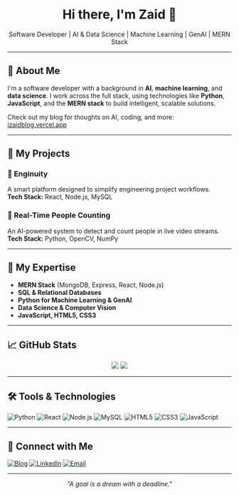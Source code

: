 <h1 align="center">Hi there, I'm Zaid 👋</h1>

<p align="center">
  Software Developer | AI & Data Science | Machine Learning | GenAI | MERN Stack
</p>

---

## 🧠 About Me

I'm a software developer with a background in **AI**, **machine learning**, and **data science**. I work across the full stack, using technologies like **Python**, **JavaScript**, and the **MERN stack** to build intelligent, scalable solutions.

Check out my blog for thoughts on AI, coding, and more: [izaidblog.vercel.app](https://izaidblog.vercel.app)

---

## 💼 My Projects

### 🔧 Enginuity
A smart platform designed to simplify engineering project workflows.  
**Tech Stack:** React, Node.js, MySQL  

### 🎥 Real-Time People Counting
An AI-powered system to detect and count people in live video streams.  
**Tech Stack:** Python, OpenCV, NumPy  

---

## 🚀 My Expertise

- **MERN Stack** (MongoDB, Express, React, Node.js)  
- **SQL & Relational Databases**  
- **Python for Machine Learning & GenAI**  
- **Data Science & Computer Vision**  
- **JavaScript, HTML5, CSS3**

---

## 📈 GitHub Stats

<p align="center">
<img src="https://github-readme-stats.vercel.app/api?username=zaidgit&show_icons=true&theme=dark" />
<img src="https://github-readme-stats.vercel.app/api/top-langs/?username=zaidgit&layout=compact&theme=dark" />
</p>

---

## 🛠️ Tools & Technologies

![Python](https://img.shields.io/badge/Python-3776AB?style=for-the-badge&logo=python&logoColor=white)
![React](https://img.shields.io/badge/React-20232A?style=for-the-badge&logo=react&logoColor=61DAFB)
![Node.js](https://img.shields.io/badge/Node.js-339933?style=for-the-badge&logo=nodedotjs&logoColor=white)
![MySQL](https://img.shields.io/badge/MySQL-00758F?style=for-the-badge&logo=mysql&logoColor=white)
![HTML5](https://img.shields.io/badge/HTML5-E34F26?style=for-the-badge&logo=html5&logoColor=white)
![CSS3](https://img.shields.io/badge/CSS3-1572B6?style=for-the-badge&logo=css3&logoColor=white)
![JavaScript](https://img.shields.io/badge/JavaScript-F7DF1E?style=for-the-badge&logo=javascript&logoColor=black)

---

## 🔗 Connect with Me

[![Blog](https://img.shields.io/badge/Blog-izaidblog.vercel.app-0A0A0A?style=flat-square&logo=vercel)](https://izaidblog.vercel.app/)
[![LinkedIn](https://img.shields.io/badge/LinkedIn-Zaid-blue?style=flat-square&logo=linkedin)](https://in.linkedin.com/in/zaid-madari-87635726a)
[![Email](https://img.shields.io/badge/Email-izaid.dev@gmail.com-red?style=flat-square&logo=gmail)](mailto:izaid.dev@gmail.com)

---

<p align="center">
  <i>"A goal is a dream with a deadline."</i>
</p>
